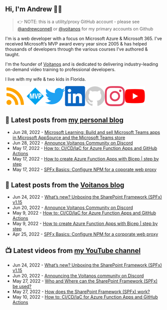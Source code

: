 ## Hi, I'm Andrew 👋🏼

> 👉 NOTE: this is a utility/proxy GitHub account - please see [@andrewconnell](/andrewconnell) or [@voitanos](/voitanos) for my primary accounts on Github

I'm is a web developer with a focus on Microsoft Azure & Microsoft 365. I've received Microsoft’s MVP award every year since 2005 & has helped thousands of developers through the various courses I've authored & taught.

I'm the founder of [Voitanos](https://www.voitanos.io) and is dedicated to delivering industry-leading on-demand video training to professional developers.

I live with my wife & two kids in Florida.

[![](./images/rss.svg)](https://www.andrewconnell.com)[![](./images/mvp.svg)](https://mvp.microsoft.com/en-us/PublicProfile/21083?fullName=Andrew%20Connell)[![](./images/twitter.svg)](https://www.twitter.com/andrewconnell)[![](./images/linkedin.svg)](https://www.linkedin.com/in/andrewconnell)[![](./images/github.svg)](https://www.github.com/andrewconnell)[![](./images/instagram.svg)](https://www.instagram.com/andrewconnell1)[![](./images/youtube.svg)](https://www.youtube.com/voitanosio)

## 📘 Latest posts from [my personal blog](https://www.andrewconnell.com)
<!-- MYBLOG-POST-LIST:START -->
- Jun 28, 2022 - [Microsoft Learning: Build and sell Microsoft Teams apps in Microsoft AppSource and the Microsoft Teams store](https://www.andrewconnell.com/blog/mslearning-msteams-monetize-apps/)
- Jun 28, 2022 - [Announce Voitanos Community on Discord](https://www.andrewconnell.com/blog/announce-voitanos-community-on-discord/)
- May 17, 2022 - [How to: CI/CD/IaC for Azure Function Apps and GitHub Actions](https://www.andrewconnell.com/blog/how-to-cicd-iac-for-azure-function-apps-with-github-actions-step-by-step/)
- May 17, 2022 - [How to create Azure Function Apps with Bicep | step by step](https://www.andrewconnell.com/blog/how-to-create-azure-function-apps-with-bicep-step-by-step/)
- May 17, 2022 - [SPFx Basics: Configure NPM for a coporate web proxy](https://www.andrewconnell.com/blog/node-npm-fix-proxy-config/)<!-- MYBLOG-POST-LIST:END -->

## 📙 Latest posts from the [Voitanos blog](https://www.voitanos.io/blog)
<!-- VOITANOSBLOG-POST-LIST:START -->
- Jun 24, 2022 - [What’s new? Unboxing the SharePoint Framework &lpar;SPFx&rpar; v1.15](https://www.voitanos.io/blog/sharepoint-framework-v1-15-whats-in-latest-update-of-spfx/)
- Jun 20, 2022 - [Announce Voitanos Community on Discord](https://www.voitanos.io/blog/announce-voitanos-community-on-discord/)
- May 9, 2022 - [How to: CI/CD/IaC for Azure Function Apps and GitHub Actions](https://www.voitanos.io/blog/how-to-cicd-iac-for-azure-function-apps-with-github-actions-step-by-step/)
- May 9, 2022 - [How to create Azure Function Apps with Bicep | step by step](https://www.voitanos.io/blog/how-to-create-azure-function-apps-with-bicep-step-by-step/)
- Apr 25, 2022 - [SPFx Basics: Configure NPM for a corporate web proxy](https://www.voitanos.io/blog/node-npm-fix-proxy-config/)<!-- VOITANOSBLOG-POST-LIST:END -->

## 📺 Latest videos from [my YouTube channel](https://www.youtube.com/voitanosio)
<!-- VOITANOSYOUTUBE-POST-LIST:START -->
- Jun 24, 2022 - [What’s new? Unboxing the SharePoint Framework &lpar;SPFx&rpar; v1.15](https://www.youtube.com/watch?v=TMGB4JT-EMc)
- Jun 20, 2022 - [Announcing the Voitanos community on Discord](https://www.youtube.com/watch?v=hVCwyimhNAc)
- May 27, 2022 - [Who and Where can the SharePoint Framework &lpar;SPFx&rpar; be used?](https://www.youtube.com/watch?v=41W6Hj7QM4U)
- May 27, 2022 - [How does the SharePoint Framework &lpar;SPFx&rpar; work?](https://www.youtube.com/watch?v=lb_vbTBfjXo)
- May 10, 2022 - [How to: CI/CD/IaC for Azure Function Apps and GitHub Actions](https://www.youtube.com/watch?v=36R1pzPuLvs)<!-- VOITANOSYOUTUBE-POST-LIST:END -->
